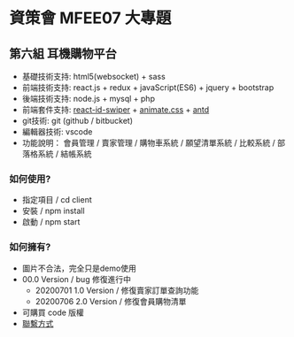 # 資策會 MFEE07 大專題
## 第六組 耳機購物平台
- 基礎技術支持: html5(websocket) + sass 
- 前端技術支持: react.js + redux + javaScript(ES6) + jquery + bootstrap
- 後端技術支持: node.js + mysql + php 
- 前端套件支持: [react-id-swiper](https://kidjp85.github.io/example/default/) + [animate.css](https://animate.style/) + [antd](https://ant.design/index-cn)
- git技術: git (github / bitbucket)
- 編輯器技術: vscode
- 功能說明： 會員管理 / 賣家管理 / 購物車系統 / 願望清單系統 / 比較系統 / 部落格系統 / 結帳系統

### 如何使用? ###
- 指定項目   /   cd client
- 安裝      /   npm install
- 啟動      /   npm start

### 如何擁有? ###
* 圖片不合法，完全只是demo使用
* 00.0 Version / bug 修復進行中
    - 20200701 1.0 Version / 修復賣家訂單查詢功能
    - 20200706 2.0 Version / 修復會員購物清單
* 可購買 code 版權
* [聯繫方式](https://treefonts.com/)